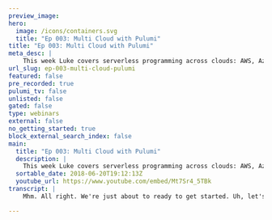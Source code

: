 ```yaml
---
preview_image:
hero:
  image: /icons/containers.svg
  title: "Ep 003: Multi Cloud with Pulumi"
title: "Ep 003: Multi Cloud with Pulumi"
meta_desc: |
    This week Luke covers serverless programming across clouds: AWS, Azure, GCP, and talks Kubernetes.
url_slug: ep-003-multi-cloud-pulumi
featured: false
pre_recorded: true
pulumi_tv: false
unlisted: false
gated: false
type: webinars
external: false
no_getting_started: true
block_external_search_index: false
main:
  title: "Ep 003: Multi Cloud with Pulumi"
  description: |
    This week Luke covers serverless programming across clouds: AWS, Azure, GCP, and talks Kubernetes.  -- Join us on Slack: http://slack.pulumi.io/ -- Try Pulumi, find docs, examples etc at: https://pulumi.io/ -- Get the code at Github: https://github.com/pulumi
  sortable_date: 2018-06-20T19:12:13Z
  youtube_url: https://www.youtube.com/embed/Mt7Sr4_5TBk
transcript: |
    Mhm. All right. We're just about to ready to get started. Uh, let's just make sure everything's working and we'll, uh, we'll kick off in just a minute. All right, I'm just about ready to get started. Uh, just make sure everything's working. Mhm. All right. Great. Uh, well, I'll just, I'll just go ahead and, and kick things off and kind of, um, uh, get started. So, um, yeah, so for those who haven't joined us, uh, before on, uh, kind of our Pulumi TV, uh, series, um, my name is Lou Coin, uh, CTO at Pulumi. Uh, and we just, um, we just launched, uh, Pulumi publicly, uh, earlier this week. So we're all, uh, pretty excited about that. Um, so definitely hope that, uh, a few folks, uh, here are joining us for the first time, uh, and, and eager to kind of get a little peek at some of the things we're doing with, with Pulumi. Um, so, uh, yeah, so we, uh, we have been in a kind of a private beta for, for several months now. Um, but with the launch earlier this week, um, I think we've opened that up, uh, to, to a lot more folks and really excited to see the, the kind of reception we got uh over the last, you know, 48 hours or so. Um Lots of folks coming in and, and trying things out, lots of folks um building things on top of Pulumi, um and lots of folks interested in how they can kind of extend Pulumi into some interesting uh new spaces. So, um but as you aren't already uh uh in our Slack channel, um uh I definitely encourage you to, to jump in there, um If you have any questions or just want to kind of hear about what other folks are doing uh in and around. Uh Pulumi. Um uh we'll add a link there uh in the, in the notes afterwards. Um uh but uh but otherwise, um today I'm just gonna spend maybe 30 minutes or so. Uh and uh do a couple of things first, I'll just kind of do a little quick because you were a 60 with Pulumi just for folks who haven't kind of seen uh Pulumi before. Um And then I'll spend the rest of the time kind of talking about like multi cloud uh with Pulumi and what that means for us in some of the different uh ways that uh Pulumi can sort of be used um uh to target a variety of different cloud platforms and to uh to take advantage of some of the unique features of Pulumi to uh to target uh sort of build abstractions which can be used uh in a multi cloud kind of way. Um This is something that I think is, is sort of uh uh a bit unique uh to, to kind of the way we think about Pulumi. And so it's an interesting topic uh to dive into a bit more deeply. So, uh yes, let me get started by just doing a quick uh kind of introduction and, and 0 to 60. Um So, uh I'm here on the Pulumi dot IO uh site. Um This is a great place to get started as all of our documentation tutorials, that sort of thing uh to get you information about Pulumi, uh you can come in here, just grab uh the cli and, and download it. Um If you want to go and install that manual instead of using this curl script, there's some install instructions uh right here as well. And then once you've done that, uh you can come in, uh you know, say Pulumi, um you have the cli installed and this is sort of the the main interface for uh actually kind of running and deploying and managing uh Pulumi applications. And so I'm in here and I'll just create a new application and I'll set a, you know, uh Pulumi TV demo and then I can pick one of my templates to get started with. Um And so here, I'm just gonna take this, hello, aws javascript it is kind of a very little but end to end working example and I'll just go and create that template and pick a name. I'll leave the description empty. Um Pulumi as a concept of stacks which are sort of individual um uh instances of my application that I've got running in the cloud somewhere. And so I'll take this stack name to create a new stack and then I'll just say I want to deploy this into us West too. Uh Because I'm out here uh in Seattle and uh and then we'll go ahead and uh install all the dependencies. I need uh to run this program. Uh And ultimately, I can just come in here and open that code. Uh oh Actually, I'm in the wrong folder. Let me just go into, where did I create that Pulumi TV demo? OK. So let me just open this up here. OK. So when we created that template, um it created this application for me and this application is really just uh you know, five or six lines of code. Um But this five or six lines of code creates a little application that's gonna run in this case in uh in a US. Uh And so this uh kind of highlights a few of the, the really core uh things of about Pulumi right off the bat. Uh The first is we're of course using in this case javascript. Um But that is we're using uh general purpose program language. Um we could be using typescript or Python or go or a variety of other things that we've got kind of in the works now. Um But the core thing is I get to, I get to interact with the cloud platform directly from uh general purpose programing language. And so for application developers, you're used to working in javascript or Python. Uh this is a, a really familiar interface that gives them all the tools that they expect uh kind of from those sorts of languages. Uh The second is that I can use uh packages. Uh So in this case, because I'm using javascript, I can use packages from N PM. Uh And we have some packages that we've provided uh that give uh folks access to a variety of the cloud uh capabilities of the cloud platform. And in this case, I can use, you know, app Pulumi slash cloud dash AWS to, to get access to uh a bunch of handy features to, to work with uh uh aws. The next thing is that um you know, there's sort of two things I can do. One I could actually come in here and, and work with directly with uh Pulumi Aws, which gives me the raw capabilities of the AWS platform. Uh And so I could use that to, to create every single uh uh resource that's available inside Aws. But instead of using this Pulumi cloud Aws, which is sort of a a package of some higher level concepts uh for working with uh AWS and deploying higher level uh ID uh things. And these are sort of the the standard ability to sort of take some common patterns and make them available as new kinds of components that the folks can work with. And this makes it much easier to use these capabilities of the cloud platform than it might be if you were going and doing it all from scratch every time. And so in this particular example, I'm using this cloud dot API, which is just the ability to expose a an HTP API to the internet. Um And this ultimately for folks who we're familiar with sort of all the AWS features in this space, this is ultimately going to use API gateway and, and S3 and LAMBDA and a variety of features of, of aws uh to, to power this. But as a developer, I don't need to know all of those different details and how to stitch all them together. I don't need to copy, paste all that code. I can just use this component uh to do that. And this program just creates that API and then does a few things that hosts a static route on the route and points at this www folder which has, you know, my my static content and this could be my, you know, react app or it could be any piece of static content that I want to host and then it hosts a route here which has some code. And so in this case, it's just gonna be some code which returns the string aws when it's invoked. And so this is just our rest handler. Um uh very simple piece of code that I just want to run in line here. So to get a sense for, for kind of how this works, I can come over here and I can say uh Pulumi update now and this will go and try and deploy that application that we uh we just templated uh up into AWS. And so first off, uh we'll see that it does a preview uh I, when I do an update and this tells me what is going to happen when I deploy this application. And you'll see that even though it was a simple application, it's a few lines of code. And even though it only created this one sort of top level resource H to P API, it actually created a lot of other granular resources underneath the hood. And these are all the things you sort of would expect to need inside Aws to build this kind of application. You need an API gateway rest API, you need an A BS slam to function, you need an A S S3 bucket, you need some bucket objects for each of those files that you want to upload, et cetera. So sort of the things you might expect. But uh you can kind of see here how much work you'd have to go through to have done this uh directly. So I can say, yes, uh go ahead and deploy this and this will uh just go ahead and deploy all of those different uh things into Aws. And so right now, we're actually calling AWS uh for each one of these, um uh and uh registering each of these resources in the, um in the Aws US West two region. This should take just a couple of seconds. Um For those of you who tuned in a few weeks ago, I, uh I was, I was lamenting that this took a little bit longer than, oh, I was lamenting. This took a little bit longer than, uh, than, than we wanted. And we actually made uh a great improvement last week to, to make this a much faster. So, um, uh, this function now, you know, last week I think that was taking about a minute to upload. Now it's taking, you know, five seconds or so. So I'm really happy with that. Oh, ok. Apparently folks can't see the bottom of my screen, which is kind of important since that's where all the action is happening. So, uh, let me just try and pull that up. Yeah. All right. Yeah. All right. Let me pull that up here. Is that better? Is that better? Ok, great. Um All right. So, unfortunately, uh I got an error here. No. Ok. Great. Um So unfortunately I did get an error here. Uh, when I was playing, this is actually a common thing to happen. Kind of as I'm, as I'm developing my app, uh you know, the A DB, uh, um the back, a back end has a variety of restrictions and just like in any kind of programming task, as I'm building my app, I may have, I may have errors in how I'm using one of the underlying API S. And, and here, the error is actually, you know, fairly clear, maximum of API S has been reached. Um And this is an error from uh the ASAP I gateway service, uh API Gateway for folks who have used it has a limit on the number of um um of API gateway services we can deploy. Um And so let me actually come into my aws console here. Uh go to API Gateway, turns out we do a lot of demos. So we have a lot of these, uh these apps deployed. So let me just come in here and I'll blow this guy away. All right. Um So now if I come back over here, you see, there's a couple of interesting things to note one. I was halfway through kind of deploying this application, I deployed the function I deployed the bucket, I put the bucket object, but then there was a failure of creating one of the pieces. And this is a sort of very normal thing to happen as you're sort of iterative developing your applications. Um One of the nice things is when I come over here and say Pulumi update now, uh what we should see happen is we'll actually kind of pick up where we left off all the stuff that we already were able to deploy, um, won't be need to be deployed again because it's already up there in the native. Um But starting with that rest API and then a few other things that need to get built off of that rest API like the deployment in the stage. Um Those will now get created. And so if I go ahead and say yes, um we should now be able to succeed in creating uh that rest API and then the deployment in the stage. There we go. So, so this time we, we succeeded in creating uh that application. Uh I can then go Pulumi stack output to kind of see uh what the outputs are. And there was this output which is a URL, I can come up here and hit this and then we see our static content here and then that was served from AWS and that AWS string came from uh that lamb. Now, of course, I can change that to, you know, something else so I can change that to Pulumi TV, for example, uh come back over here and say Pulumi update and this will now go again, go and say, hey, what are the changes I need to make to deploy this? Uh And you notice again, we don't have to change most of our application. Um Just the, the function object needs to change because its code got updated and then uh we're being a little bit pessimistic here and saying, because that function changed, we may need to update some of these other resources as well. Um But if I go ahead and just say yes, true, true, I go ahead and just say yes. Uh this will go and uh and, and deploy those deltas. Um But the key thing here is that we don't have to deploy the whole application. So in just about 4.5 seconds there where we were able to update our application. And that means that I can sort of iterative, develop very tight interloop on my application, even though I'm deploying this to the, to the cloud and running a real application in the cloud, I can have that really nice sort of interloop developer experience as I'm as I'm writing my code. And if I go and hit that same URL again, we should now see that it's serving Pulumi TV and not from AWS. So uh so that's a quick uh quick little tour. The one thing I I showed very briefly uh as I was uh troubleshooting there is I can come in to uh click on this permit link that's available and I can come in and see sort of the, the activity that I've done in my stack. And so for example, with that last update I did, I can see exactly the changes that I made as part of that update. And it was really just to replace this one string in that, in that code there, I can see the details of all the other properties of this uh of this object that I created. And then I can even come into this resources tab and see details of every one of the resources that I've gotten. So for instance, I've got this uh lambda function here, click on that dive right over into the AWS console and we can see that that was indeed hit twice because I just visited that site twice. Um So really easy to go from Pulumi and then dive right back into the underlying cloud provider to get all the details that are available in that cloud provider. But end of the day, uh make it really simple to kind of offer these sort of applications and take advantage of all all those features of of the cloud provider. Um But using just a very small amount of code kind of written at the level of abstraction that that an application developer often thinks about uh doing that. OK. So that was a a really quick intro. Um uh There's a couple of things kind of I wanted to focus on uh for the rest of the time around uh kind of how, how Pulumi works in kind of multi cloud environment. Um So I think for me, there's sort of three aspects of what multi cloud uh multi cloud can mean. Um I think Pulumi has sort of an interesting story for for each one of these. Um the first is just the ability to use Pulumi and use, you know, programming languages to target any cloud platform. So, you know, here we are targeting aws. Um but as we kind of talked about, we can also target Azure or GCP or, or any other cloud platform uh down the road. Uh and, and that ability to sort of have a single way of, of um of, you know, sort of single model for how you think about programming cloud platforms, but apply it to each one of the different cloud platforms. Uh is I think really important if you look at the sort of native technologies available for each uh cloud platform, they tend to have diverged quite a lot. You've got, you know, cloud formation in AWS, you've got Azure resource manager in, in Azure. In each of these, there are some similarities but a lot of differences and to become an expert in one or the other is really a fair bit of work. Whereas with something like Pulumi, um there's one model that then exposes the API S from every one of these different uh platforms. And I think that level alone is really interesting because in practice, uh you know, when I go and talk to sort of an individual developer, they're at that moment in time, they're really focused on one cloud platform. So the applications they're developing or maybe I'm 100% Azure right now, because the project I'm doing is, is, is on Azure and that's where sort of everything I'm doing is, but maybe in a year I'm gonna be switching over and doing AWS and now I'm gonna be 100% aws. And because of that, like at any given point in time, I'm really focused on one, but it's really useful for my skill set to transfer between those two. In terms of how I think about authoring uh my, my cloud software, the uh the kind of second component of uh of multi cloud is I think the ability to create um create abstractions that are useful across clouds. So for me to write um write software which can run on multiple different cloud platforms. And this is where things like this Pulumi cloud uh abstraction here become kind of interesting. Um because Pulumi fundamentally allows you to kind of create new uh components um in in code, uh you can use those components to create an interface which is a, which is cloud agnostic, which doesn't expose details of aws or Azure or GCP and then is implemented differently on each of the platforms. Um And this is sort of a standard technique in, in uh in software generally. Um you see, you know, for operating systems, there are many, many, even though there's great API S available in each operating system, there's many, many, many libraries out there, like like the JB M or dot net or, or the go standard library that are actually available across these platforms and that, that are a bit higher level, but then give access to the features of the operating systems independent of any given one. And so we think that there's, there's opportunity to do that sort of thing as well and it really does depend on having the capabilities of sort of a cloud provider to do that. So, oh, sorry, I just uh I just got past the question that I'm seeing uh come up. So, um I think it was where does the abstraction fall apart if it does? OK, great. Um Yeah, so uh these abstractions, you know, like obstructions aren't uh aren't perfect ever. Um abstractions always sort of have benefits and costs associated with them. And so they always, they always makes sense to sort of uh use them when, when they make sense and not use them when they don't. And one of the, one of the great things that I think about Pulumi is that uh the sort of the continuum is fully available. So, um if you want to program AWS directly and I'll get into this in some demos in a second, if you want to program aws directly and just use all the, all the raw capability of A S, you have all of that available, but where you want to work at a little bit higher level of abstraction, you can do that as well. And if that abstraction ends up sort of not having the capabilities you want, you can fold back down into an AWS specific thing. And I think of this a lot like, you know, what the experience is, uh, you know, when you're using, you know, the JVM or, or any, um, any platform, uh like that, you don't always need to go and use raw, you know, operating system level things. But sometimes you do because there's a capability of the file system on Linux that, you know, is different than the capability of the file system on, on windows. And sometimes it matters to work with those things, but a lot of the time it doesn't. And so the, the, where that line is, is a little bit different for the cloud providers than it is for operating systems right now. But we think sort of over time it's actually going to become more like the experience you have kind of with operating systems and differences there. Um And so right now, we're, we're not opinionated on this, you know, we, we kind of want to let folks do both cloud specific stuff, which is sort of where a lot of the cloud application development is today, but also start giving folks the tools to think about how they can build abstractions that make sense across clouds. And so again, this is, this is not saying, hey, we need to all be building cloud agnostic software today. Um It's just saying that this is a, this is a set of tools that I think are going to be increasingly valuable and important uh as we move forward. And I think there's something that Pulumi sort of uniquely uh helps to, to enable um the, the kind of the third category uh of multi cloud, I think speaks to another aspect of that same aspect of where these abstractions can be make sense and that is sort of kubernetes. Um So in some sense, Cobert is, is an answer to this exact question. It is a set of abstractions, a set of uh kind of uh resource model and an object model uh that can be used uh in, in any environment. Um And so it can be used in uh aws or Azure or GCP, but it can also be used inside your own uh on your laptop or in your own on premise uh data center. Um And so Cobert has gone and defined, you know, here are some abstractions which are generally useful. And then many of those abstractions are actually implemented differently on each of the cloud platforms. So when I stand up a load balance here in ktis that's going to do different things if I'm running on uh Aws or on Azure on GCP. And so it's a similar kind of thing, but that's a formalized uh formalized uh sort of object model that exists already today outside of Pulumi. And so one of the things we, we also can do with Pulumi is is let you work with um and let you sort of build things on top of that uh abstraction. And so I wanted to spend a little bit of time just a few minutes kind of touching on some code examples that highlight kind of each one of these uh each one of these areas. So uh so kind of first off, let me just show um uh in our documentation, I can come over here and I can um I can see sort of the, the raw platforms that we support. And so uh in terms of sort of core platforms today, today, we, we have existing libraries for aws, Azure and GCP. Uh We also have a library for Cober days and then we have this cloud framework that I kind of talked about, which is, which is not its own cloud platform, but it is a, a framework that can apply across multiple. Uh In principle, there's no reason why we couldn't have, you know, effectively infinite uh of these uh of these cloud platforms. Um It's very easy to go and add a new one. So we've had folks over the last few days, ask about Digital Ocean and ask about cloud flare and ask about, um, other, um, other sorts of cloud providers and, and we absolutely can and expect over the, over the next few weeks and months to, to add support for more of these and, and folks actually, because everything here is open source, folks can go and build that support themselves as well if, if they're really interested in, in, in doing those things. Um One of the interesting things is this A S provider if I come over here and go into its docs uh and kind of see the full API, it's an amazing API in fact, let me just come over here and, and go ahead and use it. Um uh Let me just come into some examples here. I'll just go to uh Yes. So if I come over into this code here, I can just take a look at kind of what it looks like to, to use this. So if I say Aws dot um you know, I get, you know, a huge number of API S. Um So just, you know, this list is, is enormous and this is all the API that are available inside um inside aws. Um And the same thing is available for, for Azure, same thing is available at GCP. And as we expose others looking at that too, one of the key things that we do here for folks who are familiar with uh the telephone provider uh ecosystem, the, the Aws Azure and GCP uh providers for Pulumi are actually built on top of those existing open source projects. And so when you type Aws dot Here, this is actually a projection into uh into Pulumi of the underlying Aws telephone provider. And that's a provider that has, you know, hundreds of, of developers sort of uh collaborating on uh on, on contributing to that and, and building up a really great representation of the um of the Aws surface area. And this often moves really fast when a new feature is available inside A W BS, it's often within a day. Um There is a, there's APR open and that's being integrated into the, the, the framework. And so that means from Pulumi, we can get access to all those capabilities of the AD BS platform really quickly as they're being deployed uh by the underlying cloud providers. Um The last one I mentioned there was was the support. Um And that one, we actually, for Kubernetes, we actually found um that we really needed to have our own provider for that. Um And so for, for Kubernetes, uh we've gone and built a provider that's, that's unique to Pulumi and that talks directly to the Kubernetes object model. Um And you can check that out if that one's open source as well. So we'll come over here um can check that out at uh Pulumi dash KTIS um and this is a uh a library which lets you uh use the exact uh object model of. Uh So we actually uh uh project the API directly from the um the API specifications uh that are published by the KNAS project. Um And so you can get a full fidelity access to everything that's available inside, but you can then use javascript or Python or whatever to program against that. And so you can, you can do a lot more compositional things. You don't have to write giant YAML documents and copy paste and all that sort of stuff. And so I found this to be really uh really handy to use. OK. So, so we have access to all the, the sort of core underlying platforms and that's really the first piece is just, you know, you can do all this stuff, but I thought I'd show some, some simple examples of kind of what that looks like in a few different things. So we saw on that first example, kind of using um uh using lambda and using uh serverless capabilities in AWS. Um But it's actually interesting to go and take a look at that in some other platforms as well. So if I come over here, uh let me just switch over to uh switch over to this folder. So I'm gonna go to, what was this Azure TS functions. OK. So this A RT S functions is uh is a little example that shows how to use uh um Azure functions um which is sort of Azure's equivalent for tourist uh functions. Um And this uh you know, this example, just kind of shows off. Uh you know, here, I've got a handler which is just um gonna implement the, the kind of interface that that um that Azure expects. So it expects a context object and our HB request is parameters and then runs some code at run time and now I can go and create one of those. And here we've created this Azure function dot HTP function, which is itself just a little uh you know, a little abstraction, little wrapper that we've built um over some of the underlying resources and I'll dive into some of the details here. Um The nice thing is, you know, in general, don't have to worry about these if you don't want to, but, but just to give you a sense of kind of how these things are built and I'll give you a feel for it. Um So here you see inside this, we actually go ahead and, and create a variety of Azure resources. So a resource group and storage account storage container that can store some objects. And then we put up a blob into that storage account, which is the code that we're going to want to upload into our Azure function. And then Azure functions run inside Azure app service. So we go ahead and create an app service plan and a function app. Um And we point that function apps website run from zip at that code blog that we uploaded. And so there's a bunch of moving pieces here and uh really to, to, to use Azure functions sort of programmatically, you kind of have to do all of this work that we saw here. The really nice thing is that we've gone and you know, uh written this code here. Uh In this example, we, we, we spent some time talking with folks from the Azure team to make sure that we were kind of stitching all these pieces up together correctly and, and, and uh make doing this in the way that works best with, with Azure itself. And the end result though is that now uh uh as a user, I can just come up and write this one line of code and I've got an Azure function stored up running some code and um on the internet and so I can come over here and take a look at this. Um And I've got uh that Pulumi stack, I asked to see all the different copies of this that I've got running right now. Um And you see, uh I've got one running, it looks like Joe had one running as well. Um uh So I've got this stack here and if I say, let me just come up here and, and make a change. So, um I'll say greetings from Pulumi uh in this code body. And I'll just say Pulumi, well, first let me, I, I'm using typescript here, so I've got to build that. Um And then I put the update um and this will go ahead and try and apply that update that I just made to the program. And again, sort of just like we saw in that first example, even when, you know, even when it's Azure, it's a different set of resources that are changing. But it's a similar kind of thing here. We see the zip blob uh that has the, all the code we need is going to be replaced because the, the contents of that changed because the, the code I wrote there was different and then we'll see that function app object is gonna need to be updated. And so that update is what's gonna cause the function that's running uh to uh run new code instead. So if I say yes, I'm gonna go ahead and make those changes. Um This should take uh I think this takes, you know, 10 seconds or something uh when I run this. Um and this will actually go up to Azure again and deploy just those deltas um into the cloud provider. Um And so if I do Pulumi stack outwards, we see we get this and if I go ahead and hit that uh cold start time when Azure is a little bit longer, so this takes a couple of seconds. Uh to um to, to run. Um But we'll see, uh once it does, we'll see that this runs that code and has that same string that I just uh changed the code to, to print. And so again, it's a very simple way to uh to deploy uh Azure functions just like we were able to deploy um uh in uh LAMBDA. And also one more just because, uh you know, we talked about GCP as well and we haven't done many GCP demos here. Uh Let me see if I can find this, the eye open. All right. So let's go over here and uh and we'll look at GCP. So um we also have a Pulumi GCP repo um uh in github that uh folks can look at and, and this has a few examples in it. One of the examples we have here is, is also um just using uh uh uh Google Cloud functions. And so just like we saw in the other kind of examples here, we're using those underlying pieces um in Google Cloud, it's similar, we have to create a bucket, we have to create a bucket object which contains our index dot GS file uh that's built up out of this uh this little handler here. Uh And then we've got to create a GCP Cloud functions function object. Um And so we can do the same thing uh in this example, let me just go to that oops. Uh So this Ok. So here we are in that. Um, I can do again, Pulumi stack VLS to kind of see what stacks I've got uh, running for this. I've got just this one. If I, well, let me see if I can make a change in here. Uh, let's make a change. Uh Do Pulumi update. Actually, this is gonna be type trip as well. So, yep, that, um, NTM run builds. Yeah. Ok. Now I'm running Pulumi update. Um So again, we're gonna change uh that bucket object and that function. So very similar experience here is what we saw with Azure where the, the, the sort of object and the and the function are changed. But here it's a completely different set of resources. These are resources in GCP that are defined, you know, by a completely different organization with a completely different surface area. But the Pulumi experience for working with both is is very similar in terms of kind of what needs to be updated. Um And so here if I go ahead and do this, uh we'll update that function. Mhm And this takes a second as well. One thing I will do uh just while I'm waiting on that is actually come over here and, and show you uh so we can see that cloud function actually in the Google cloud platform uh console. Um So if I refresh this, I think this was version five, we should be seeing version six once this gets deployed. Yeah, so there we go. Now we're on version six, deployment started at 11 28 56. That sounds like I was right about now. Um And so I guess it's still knows it's still up. There we go. Now, it knows it was deployed. Um And so this should have finished. Yep, there we go. Um And so, so that function we can see kind of the, the, you know, the diagnostics about when it was run and all that sort of stuff um in the in the Google Cloud console. Uh And then if I do again, let me stack outputs and I can even do, you know Pulumi curl, get that URL. Um And then I say hello, Pulumi TB. So exactly that string which I, I just changed a second ago and if I come over here, I would expect that uh I don't know how frequently this thing updates, but if it was updating fast enough, we should see this uh um this invocation that just uh came in against that. Um Give it one more chance. Oh Not to worry. I'm sure I'm sure they have a couple of seconds of delay uh reporting. Oh, there we go. Uh So there's, there's that invocation that I just, I just did and we can see all that uh get all that insight uh directly in Google Cloud. Um So, yeah, that gives a sense of kind of like uh the raw capability to, to do some of the servers stuff in every one of these platforms. So we have access to the ability to sort of manipulate the underlying uh underlying resources to kind of work with the serverless capabilities of Azure A S and GCP. Now, uh we have some layers on top of that. So uh one interesting kind of layer um that we have today for AWS is this uh Pulumi Aws serve and this is a library we found kind of useful for just doing general service uh application development um on top of um on top of Pulumi. So like for example, here, I can do things like um you know, I can create an A S S3 bucket and then using this serverless library, this a service library, I can say serve dot bucket dot IUT. And this just gives me a really easy way to hook up an event handler to that bucket without having to know all the details of, of what I need to do to do that. And so it's fairly cumbersome to kind of put together all the various Aws resources that are needed to do this. So we can provide just a very light but helpful set of API here that, that, that do those sorts of things. And one of the things that we're really eager to do um uh in the next few weeks is to expand this kind of library to Azure and GCP as Well, um on top of the features that we kind of just show in the last two demos to give these really simple, higher level ways of working directly with uh Azure and GCP. But for some of these service those capabilities. And so if folks are interested in kind of uh working on any of that stuff, uh let us know, uh we're gonna be doing some work here and we'd love, we'd love folks to, to help out um as we go and flesh out some of those libraries as well. And of course, those kind of then speak to this Pulumi Cloud uh capability where we have some high level concepts which are, which are independent of cloud platform. And based on those building blocks, I think we're really looking to flesh out that support for Pulumi Cloud to also cover Azure and GCP and other platforms. Uh Over time, we got a request for uh supporting uh cloud flare uh workers as well. We're definitely excited to, to kind of do some of that. Um And so we'll uh um well, that's an area that we'll be exploring uh soon. Uh the question dynamo streams is that OK? Um We did a similar thing for dynamo to B streams. Yeah, absolutely. So, in this a serverless library here, I think we have a handful of things in this library already today. We have sort of cloudwatch timers. We have uh SNS topics, we have buckets, we have H API gateways. So those are, those are four very common sources uh for kind of serverless events. Um We fully expect this library over time to expand to cover every source of uh of event, you know, event source for LAMBDA, which is A, which is a large set and a growing set B streams. Absolutely is, is one of the probably, probably the next most common uh after those four. And so, uh we definitely want to support that if, if folks are interested in adding that support, um feel free to just open up an issue in the A R service rep, uh we can discuss kind of the approach that we would take there. Um It should be a really simple thing to take this kind of same approach that we've taken in libraries like uh you know, here it's like 80 lines of code or so to make this work with cloudwatch timers. Um We'd expect it to be a similar thing to, to make uh to expand this, to cover more and more of the database event sources. So we're definitely definitely interested in um in folks helping to flesh out some of those libraries um as well. Um OK. Uh So I'm already uh past the 30 minute mark. Um I did wanna also chat a little bit about kind of kubernetes and uh and how we, how we do that from a um uh a sort of cross cloud perspective as well. Um I won't have time to dive deeply on that and I want to spend more time on that. So maybe I'll postpone a real deep dive into Kubernetes until next week. Um, uh I think that would be a good topic to spend some more time on. Um, but one thing I will show just because it's sort of more at this uh cross cloud uh layer. Um, you know, the first part, the sort of two parts to Coates, one is actually kind of using and, and, and um you know, deploying uh deploying coin objects like services and deployments and, and what have you, um That's what I'll focus, focus on next week. But one thing that's uh kind of fun also is that, you know, kind of makes sense from a, from a cloud provider perspective, like on each cloud provider they offer, you know, there are now managed services available for, for every one of the cloud providers. Um you know, EKS uh from A to BS just launched last week. Um You know, uh there's a KS, the Azure Azure service which has been available for a while and just uh just ga I think last week as well. Um And uh and then there's, of course, uh GKE and so uh one of the things we can do with Pulumi is to stand up cos clusters. Um and so we, we support standing up cos clusters in any one of those just by building on top of the the raw capabilities of the cloud provider. Um And so this, in this example, you know, this is just a little uh you know, 20 line kind of program here and this this program uh stands up a Azure cluster. So uh with this program, I run this, deploy this and I've got a managed cluster running inside Azure um that I can now manage as sort of infrastructures code and uh and now deploying my applications into. So I think this is a really nice thing. Uh The Azure has actually designed a really nice simple API for this, really easy to get started. Um And so, uh um uh but some of the things are available for um GKE and uh and uh EKS as well. Um And we'll be sort of flushing out some more examples of that sort of thing in the future. One of the really fun things, this is sort of a um a teaser for, for kind of the future. Uh because you can describe both your cnet's cluster uh inside Pulumi. But also you can describe your Cumin's apps in Pulumi. Uh we can actually mix and match these so we could write a single program that stands up by Kate cluster and deploy some of my applications into it. And this uh this may or may not be what you want in a given setting in a real production environment. You probably are going to want those to be separate and managed in on different kind of cadences, but it does let you coordinate changes across them. So if you want to also allocate some additional maybe um you know, roles and policies uh in your cloud provider that are relevant to the behavior of your uh the pods you're running inside cori you can sort of do that in one unified way and think about your entire application infrastructure um as, as one component. Um So that's a sort of just a kind of a teaser for some of the things that we're, we're thinking about um there as well. So, uh so yeah, some overtime. Uh Thanks so much for, for joining us. Um uh It's been fun kind of showing off some of the stuff. Uh We'll be back kind of next week, same time. Uh If folks have anything that they would love to see us kind of go into more detail on. Uh Let me know um uh we're on our Slack Channel, we're here on youtube. Um And uh and we'll see you next week. Great. Thanks a lot.

---
```

